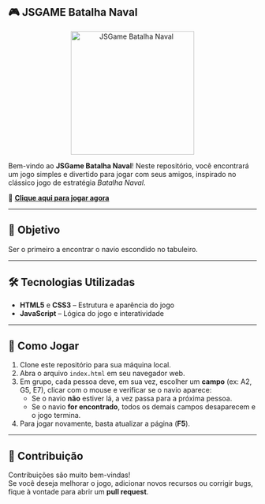 ## 🎮 JSGAME Batalha Naval

<p align="center">
  <img src="img/logo.gif" alt="JSGame Batalha Naval" widht="250px" height="250px">
</p>

Bem-vindo ao **JSGame Batalha Naval**! Neste repositório, você encontrará um jogo simples e divertido para jogar com seus amigos, inspirado no clássico jogo de estratégia *Batalha Naval*.

🎲 **[Clique aqui para jogar agora](https://ismaelldiias.github.io/jsgame-batalha-naval/)**

---

## 🎯 Objetivo

Ser o primeiro a encontrar o navio escondido no tabuleiro.

---

## 🛠️ Tecnologias Utilizadas

- **HTML5** e **CSS3** – Estrutura e aparência do jogo  
- **JavaScript** – Lógica do jogo e interatividade

---

## 🚀 Como Jogar

1. Clone este repositório para sua máquina local.
2. Abra o arquivo `index.html` em seu navegador web.
3. Em grupo, cada pessoa deve, em sua vez, escolher um **campo** (ex: A2, G5, E7), clicar com o mouse e verificar se o navio aparece:
   - Se o navio **não** estiver lá, a vez passa para a próxima pessoa.
   - Se o navio **for encontrado**, todos os demais campos desaparecem e o jogo termina.
4. Para jogar novamente, basta atualizar a página (**F5**).

---

## 🤝 Contribuição

Contribuições são muito bem-vindas!  
Se você deseja melhorar o jogo, adicionar novos recursos ou corrigir bugs, fique à vontade para abrir um **pull request**.
